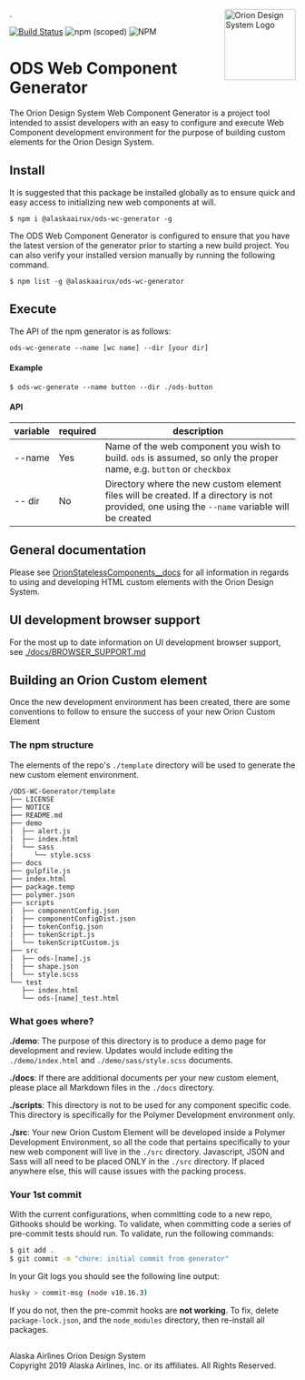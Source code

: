 .<img src="https://resource.alaskaair.net/-/media/2C1969F8FB244C919205CD48429C13AC" alt="Orion Design System Logo" title="Be the change you want to see" width="125" align="right" />

[![Build Status](https://travis-ci.org/AlaskaAirlines/ODS-WC-Generator.svg?branch=master)](https://travis-ci.org/AlaskaAirlines/ODS-WC-Generator)
![npm (scoped)](https://img.shields.io/npm/v/@alaskaairux/ods-wc-generator.svg?color=orange)
![NPM](https://img.shields.io/npm/l/@alaskaairux/ods-wc-generator.svg?color=blue)

# ODS Web Component Generator

The Orion Design System Web Component Generator is a project tool intended to assist developers with an easy to configure and execute Web Component development environment for the purpose of building custom elements for the Orion Design System.

## Install

It is suggested that this package be installed globally as to ensure quick and easy access to initializing new web components at will.

```shell
$ npm i @alaskaairux/ods-wc-generator -g
```

The ODS Web Component Generator is configured to ensure that you have the latest version of the generator prior to starting a new build project. You can also verify your installed version manually by running the following command. 

```shell
$ npm list -g @alaskaairux/ods-wc-generator
```

## Execute

The API of the npm generator is as follows:

```
ods-wc-generate --name [wc name] --dir [your dir]
```

#### Example

```shell
$ ods-wc-generate --name button --dir ./ods-button
```

#### API

| variable | required | description |
|----|----|----|
| --name | Yes | Name of the web component you wish to build. `ods` is assumed, so only the proper name, e.g. `button` or `checkbox` |
| -- dir | No | Directory where the new custom element files will be created. If a directory is not provided, one using the `--name` variable will be created |


## General documentation

Please see [OrionStatelessComponents__docs](https://github.com/AlaskaAirlines/OrionStatelessComponents__docs) for all information in regards to using and developing HTML custom elements with the Orion Design System.

## UI development browser support

For the most up to date information on UI development browser support, see [./docs/BROWSER_SUPPORT.md](https://github.com/AlaskaAirlines/OrionStatelessComponents__docs/blob/master/docs/BROWSER_SUPPORT.md)

## Building an Orion Custom element

Once the new development environment has been created, there are some conventions to follow to ensure the success of your new Orion Custom Element

### The npm structure

The elements of the repo's `./template` directory will be used to generate the new custom element environment.

```
/ODS-WC-Generator/template
├── LICENSE
├── NOTICE
├── README.md
├── demo
|  ├── alert.js
|  ├── index.html
|  └── sass
|     └── style.scss
├── docs
├── gulpfile.js
├── index.html
├── package.temp
├── polymer.json
├── scripts
|  ├── componentConfig.json
|  ├── componentConfigDist.json
|  ├── tokenConfig.json
|  ├── tokenScript.js
|  └── tokenScriptCustom.js
├── src
|  ├── ods-[name].js
|  ├── shape.json
|  └── style.scss
└── test
   ├── index.html
   └── ods-[name]_test.html
```

### What goes where?

**./demo**: The purpose of this directory is to produce a demo page for development and review. Updates would include editing the `./demo/index.html` and `./demo/sass/style.scss` documents. 

**./docs**: If there are additional documents per your new custom element, please place all Markdown files in the `./docs` directory. 

**./scripts**: This directory is not to be used for any component specific code. This directory is specifically for the Polymer Development environment only. 

**./src**: Your new Orion Custom Element will be developed inside a Polymer Development Environment, so all the code that pertains specifically to your new web component will live in the `./src` directory. Javascript, JSON and Sass will all need to be placed ONLY in the `./src` directory. If placed anywhere else, this will cause issues with the packing process. 


### Your 1st commit

With the current configurations, when committing code to a new repo, Githooks should be working. To validate, when committing code a series of pre-commit tests should run. To validate, run the following commands:

```bash
$ git add .
$ git commit -m "chore: initial commit from generator"
```

In your Git logs you should see the following line output:

```bash
husky > commit-msg (node v10.16.3)
```

If you do not, then the pre-commit hooks are **not working**. To fix, delete `package-lock.json`, and the `node_modules` directory, then re-install all packages.

##

<footer>
Alaska Airlines Orion Design System<br>
Copyright 2019 Alaska Airlines, Inc. or its affiliates. All Rights Reserved.
</footer>
